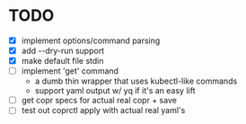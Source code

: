 # TODO

- [X] implement options/command parsing
- [X] add --dry-run support
- [X] make default file stdin
- [ ] implement 'get' command
  - a dumb thin wrapper that uses kubectl-like commands
  - support yaml output w/ yq if it's an easy lift
- [ ] get copr specs for actual real copr + save
- [ ] test out coprctl apply with actual real yaml's
